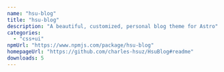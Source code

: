 ```yaml
---
name: "hsu-blog"
title: "hsu-blog"
description: "A beautiful, customized, personal blog theme for Astro"
categories:
  - "css+ui"
npmUrl: "https://www.npmjs.com/package/hsu-blog"
homepageUrl: "https://github.com/charles-hsuz/HsuBlog#readme"
downloads: 5
---
```

